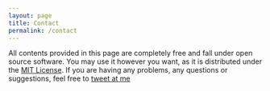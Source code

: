 ```yaml
---
layout: page
title: Contact
permalink: /contact
---
```


All contents provided in this page are completely free and fall under open source software. You may use it however you want, as it is distributed under the [MIT License](http://choosealicense.com/licenses/mit/). If you are having any problems, any questions or suggestions, feel free to [tweet at me](https://twitter.com/intent/tweet?via=roughmar&hashtags=%23arclightprimer)
